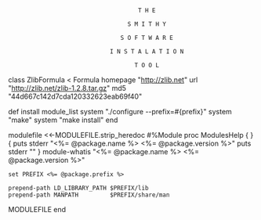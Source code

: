 
                                         T H E

                                      S M I T H Y

                                    S O F T W A R E

                                 I N S T A L A T I O N

                                        T O O L

class ZlibFormula < Formula
  homepage "http://zlib.net"
  url      "http://zlib.net/zlib-1.2.8.tar.gz"
  md5      "44d667c142d7cda120332623eab69f40"

  def install
    module_list
    system "./configure --prefix=#{prefix}"
    system "make"
    system "make install"
  end

  modulefile <<-MODULEFILE.strip_heredoc
    #%Module
    proc ModulesHelp { } {
       puts stderr "<%= @package.name %> <%= @package.version %>"
       puts stderr ""
    }
    module-whatis "<%= @package.name %> <%= @package.version %>"

    set PREFIX <%= @package.prefix %>

    prepend-path LD_LIBRARY_PATH $PREFIX/lib
    prepend-path MANPATH         $PREFIX/share/man
  MODULEFILE
end


